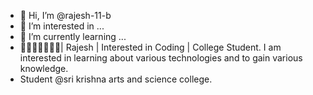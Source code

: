 - 👋 Hi, I’m @rajesh-11-b
- 👀 I’m interested in ...
- 🌱 I’m currently learning ...
- 👩🏻‍💻📓✍🏻💡| Rajesh | Interested in Coding | College Student.
I am interested in learning about various technologies and to gain various knowledge.
- Student @sri krishna arts and science college. 

<!---
rajesh-11-b/rajesh-11-b is a ✨ special ✨ repository because its `README.md` (this file) appears on your GitHub profile.
You can click the Preview link to take a look at your changes.
--->
